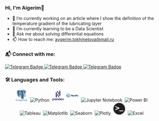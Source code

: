 ### Hi, I'm Aigerim👋


- 🔭 I’m currently working on an article where I show the definition of the temperature gradient of the lubricating layer
- 🌱 I’m currently learning to be a Data Scientist
- 💬 Ask me about solving differential equations
- 📫 How to reach me: aygerim.tokhmetova@mail.ru

### 📬 Connect with me:
<div id="contacts">
  <a href="mailto:aygerim.tokhmetova@mail.ru">
    <img src="https://img.shields.io/badge/Mail-9cf?style=for-the-badge&logo=gmail&logoColor=red" alt="Telegram Badge"/>
  </a>
  <a href="https://t.me/moonkerimka">
    <img src="https://img.shields.io/badge/Telegram-9cf?logo=Telegram&logoColor=blue&style=for-the-badge" alt="Telegram Badge"/>
  </a>
   <a href="https://www.youtube.com/@im_moonkerimka">
    <img src="https://img.shields.io/badge/Youtube-9cf?logo=Youtube&logoColor=red&style=for-the-badge" alt="Telegram Badge"/>
  </a>
</div>



### 🛠️ Languages and Tools:
<div id="tools", align="center">
  <img src="https://github.com/devicons/devicon/blob/master/icons/postgresql/postgresql-plain-wordmark.svg" title="PostgreSQL" alt="PostgreSQL" width="40" height="40"/>&nbsp;
  <img src="https://cdn-icons-png.flaticon.com/512/5968/5968350.png" title="Python" alt="Python" width="40" height="40"/>&nbsp;
  <img src="https://github.com/devicons/devicon/blob/master/icons/pandas/pandas-original-wordmark.svg" title="Pandas" alt="Pandas" width="40" height="40"/>&nbsp;
  <img src="https://github.com/devicons/devicon/blob/master/icons/numpy/numpy-original-wordmark.svg" title="NumPy" alt="NumPy" height="40"/>&nbsp;
  <img src="https://www.seekpng.com/png/small/410-4104604_here-is-how-to-add-a-shortcut-of.png" title="Jupyter Notebook" alt="Jupyter Notebook" width="40" height="40"/>&nbsp;
  <img src="https://its.ucr.edu/sites/default/files/styles/form_preview/public/powerbi%20logo%201.png" title="Power BI" alt="Power BI" width="40" height="40"/>&nbsp;
  <img src="https://logos-world.net/wp-content/uploads/2021/10/Tableau-Emblem.png" title="Tableau" alt="Tableau" height="40"/>&nbsp;
  <img src="https://matplotlib.org/stable/_static/images/logo2.svg" title="Matplotlib" alt="Matplotlib" height="40"/>&nbsp;
  <img src="https://seaborn.pydata.org/_images/logo-tall-lightbg.svg" title="Seaborn" alt="Seaborn" width="40" height="40"/>&nbsp;
  <img src="https://upload.wikimedia.org/wikipedia/commons/8/8a/Plotly-logo.png" title="Plotly" alt="Plotly" height="40"/>&nbsp;
  <img src="https://raw.githubusercontent.com/github/explore/80688e429a7d4ef2fca1e82350fe8e3517d3494d/topics/terminal/terminal.png" title="Terminal" alt="Terminal" width="40" height="40"/>&nbsp;
  <img src="https://seeklogo.com/images/E/excel-logo-974BFF9CB9-seeklogo.com.png" title="Excel" alt="Excel" width="40" height="40"/>&nbsp;
</div>
